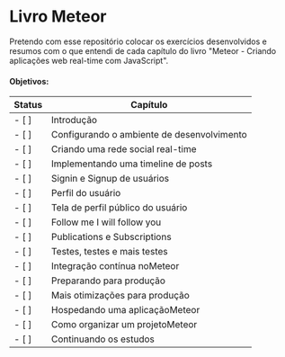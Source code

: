 # Livro Meteor
Pretendo com esse repositório colocar os exercícios desenvolvidos e resumos com o que entendi de cada capítulo do livro "Meteor - Criando aplicações web real-time com JavaScript".

#### Objetivos:
Status | Capítulo
------ | -------------
- [ ]  | Introdução
- [ ]  | Configurando o ambiente de desenvolvimento
- [ ]  | Criando uma rede social real-time
- [ ]  | Implementando uma timeline de posts
- [ ]  | Signin e Signup de usuários
- [ ]  | Perfil do usuário
- [ ]  | Tela de perfil público do usuário
- [ ]  | Follow me I will follow you
- [ ]  | Publications e Subscriptions
- [ ]  | Testes, testes e mais testes
- [ ]  | Integração contínua noMeteor
- [ ]  | Preparando para produção
- [ ]  | Mais otimizações para produção
- [ ]  | Hospedando uma aplicaçãoMeteor
- [ ]  | Como organizar um projetoMeteor
- [ ]  | Continuando os estudos 